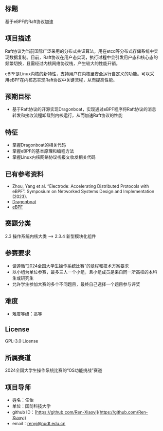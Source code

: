## 标题

基于eBPF的Raft协议加速

## 项目描述

Raft协议为当前国际广泛采用的分布式共识算法，用在etcd等分布式存储系统中实现数据复制。目前，Raft协议在用户态实现，执行过程中会引发用户态和核心态的频繁切换，且需经过内核网络协议栈，产生较大的性能开销。

eBPF是Linux内核的新特性，支持用户在内核里安全运行自定义的功能。可以采用eBPF在内核态实现Raft协议中关键流程，从而提高性能。

## 预期目标

- 基于Raft协议的开源实现Dragonboat，实现通过eBPF程序将Raft协议的消息转发和接收流程卸载到内核运行，从而加速Raft协议的性能

## 特征

- 掌握Dragonboat的相关代码
- 掌握eBPF的基本原理和编程方法
- 掌握Linux内核网络协议栈报文收发相关代码

## 已有参考资料

- Zhou, Yang et al. “Electrode: Accelerating Distributed Protocols with eBPF”. Symposium on Networked Systems Design and Implementation (2023).
- [Dragonboat](https://github.com/lni/dragonboat)
- [eBPF](https://ebpf:io)

## 赛题分类

2.3 操作系统内核大类  -->  2.3.4 新型模块化组件

## 参赛要求

- 请遵循“2024全国大学生操作系统比赛”的章程和技术方案要求
- 以小组为单位参赛，最多三人一个小组，且小组成员是来自同一所高校的本科生或研究生
- 允许学生参加大赛的多个不同题目，最终自己选择一个题目参与评奖

## 难度

- 难度等级：高等

## License

GPL-3.0 License

## 所属赛道

2024全国大学生操作系统比赛的“OS功能挑战”赛道

## 项目导师

- 姓名：任怡
- 单位：国防科技大学
- github ID：[https://github.com/Ren-Xiaoyi](https://github.com/Ren-Xiaoyi)
- email：[renyi@nudt.edu.cn](mailto:renyi@nudt.edu.cn)
